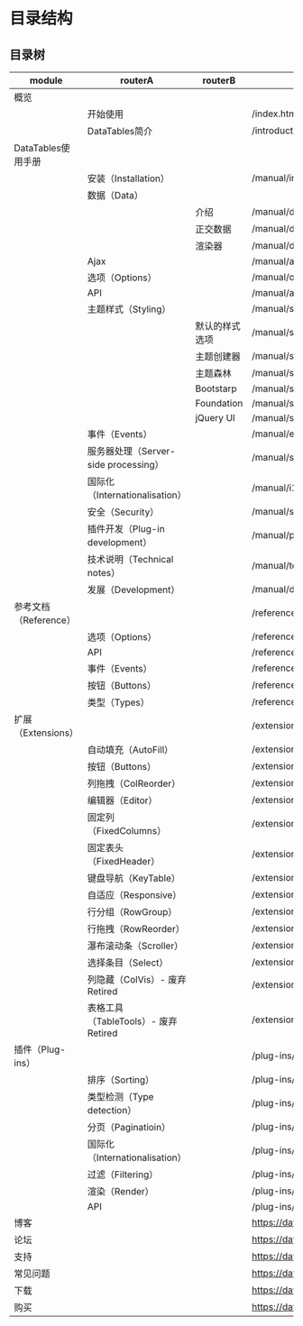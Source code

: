 # 目录结构

## 目录树

| module                | routerA                              | routerB        | href                                  | done |
| --------------------- | ------------------------------------ | -------------- | ------------------------------------- | ---- |
| 概览                  |                                      |                |                                       |      |
|                       | 开始使用                             |                | /index.html                           | 341  |
|                       | DataTables简介                       |                | /introduction.html                    | 341  |
| DataTables使用手册    |                                      |                |                                       |      |
|                       | 安装（Installation）                 |                | /manual/installation.html             | 341  |
|                       | 数据（Data）                         |                |                                       |      |
|                       |                                      | 介绍           | /manual/data/index.html               | 341  |
|                       |                                      | 正交数据       | /manual/data/orthogonal-data.html     | 341  |
|                       |                                      | 渲染器         | /manual/data/renderers.html           | 341  |
|                       | Ajax                                 |                | /manual/ajax.html                     | 341  |
|                       | 选项（Options）                      |                | /manual/options.html                  | 341  |
|                       | API                                  |                | /manual/api.html                      | 341  |
|                       | 主题样式（Styling）                  |                | /manual/styling/                      |      |
|                       |                                      | 默认的样式选项 | /manual/styling/classes               |      |
|                       |                                      | 主题创建器     | /manual/styling/theme-creator         |      |
|                       |                                      | 主题森林       | /manual/styling/themeforest           |      |
|                       |                                      | Bootstarp      | /manual/styling/bootstrap             |      |
|                       |                                      | Foundation     | /manual/styling/foundation            |      |
|                       |                                      | jQuery UI      | /manual/styling/jqueryui              |      |
|                       | 事件（Events）                       |                | /manual/events                        |      |
|                       | 服务器处理（Server-side processing） |                | /manual/server-side                   |      |
|                       | 国际化（Internationalisation）       |                | /manual/i18n                          |      |
|                       | 安全（Security）                     |                | /manual/security                      |      |
|                       | 插件开发（Plug-in development）      |                | /manual/plug-ins                      |      |
|                       | 技术说明（Technical notes）          |                | /manual/tech-notes                    |      |
|                       | 发展（Development）                  |                | /manual/development                   |      |
| 参考文档（Reference） |                                      |                | /reference/index                      |      |
|                       | 选项（Options）                      |                | /reference/option                     |      |
|                       | API                                  |                | /reference/api                        |      |
|                       | 事件（Events）                       |                | /reference/event                      |      |
|                       | 按钮（Buttons）                      |                | /reference/button                     |      |
|                       | 类型（Types）                        |                | /reference/type                       |      |
| 扩展（Extensions）    |                                      |                | /extensions/index                     |      |
|                       | 自动填充（AutoFill）                 |                | /extensions/autofill                  |      |
|                       | 按钮（Buttons）                      |                | /extensions/buttons                   |      |
|                       | 列拖拽（ColReorder）                 |                | /extensions/colreorder                |      |
|                       | 编辑器（Editor）                     |                | /extensions/editor                    |      |
|                       | 固定列（FixedColumns）               |                | /extensions/fixedcolumns              |      |
|                       | 固定表头（FixedHeader）              |                | /extensions/fixedheader               |      |
|                       | 键盘导航（KeyTable）                 |                | /extensions/keytable                  |      |
|                       | 自适应（Responsive）                 |                | /extensions/responsive                |      |
|                       | 行分组（RowGroup）                   |                | /extensions/rowgroup                  |      |
|                       | 行拖拽（RowReorder）                 |                | /extensions/rowreorder                |      |
|                       | 瀑布滚动条（Scroller）               |                | /extensions/scroller                  |      |
|                       | 选择条目（Select）                   |                | /extensions/select                    |      |
|                       | 列隐藏（ColVis）- 废弃 Retired       |                | /extensions/colvis                    |      |
|                       | 表格工具（TableTools）- 废弃 Retired |                | /extensions/tabletools                |      |
| 插件（Plug-ins）      |                                      |                | /plug-ins/index                       |      |
|                       | 排序（Sorting）                      |                | /plug-ins/sorting                     |      |
|                       | 类型检测（Type detection）           |                | /plug-ins/type-detection              |      |
|                       | 分页（Paginatioin）                  |                | /plug-ins/pagination                  |      |
|                       | 国际化（Internationalisation）       |                | /plug-ins/i18n                        |      |
|                       | 过滤（Filtering）                    |                | /plug-ins/filtering                   |      |
|                       | 渲染（Render）                       |                | /plug-ins/dataRender                  |      |
|                       | API                                  |                | /plug-ins/api                         |      |
| 博客                  |                                      |                | https://datatables.net/blog/index     |      |
| 论坛                  |                                      |                | https://datatables.net/forums/        |      |
| 支持                  |                                      |                | https://datatables.net/support/index  |      |
| 常见问题              |                                      |                | https://datatables.net/faqs/index     |      |
| 下载                  |                                      |                | https://datatables.net/download/index |      |
| 购买                  |                                      |                | https://datatables.net/support/index  |      |